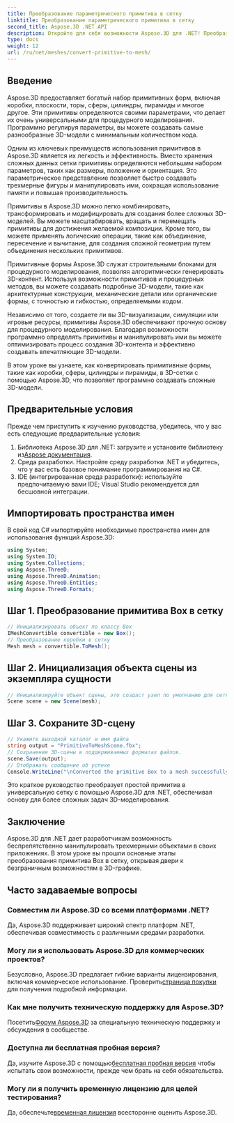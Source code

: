 ```yaml
---
title: Преобразование параметрического примитива в сетку
linktitle: Преобразование параметрического примитива в сетку
second_title: Aspose.3D .NET API
description: Откройте для себя возможности Aspose.3D для .NET! Преобразуйте параметрические примитивы в универсальную сетку без особых усилий. Улучшите свою игру с 3D-графикой уже сегодня.
type: docs
weight: 12
url: /ru/net/meshes/convert-primitive-to-mesh/
---
```

## Введение

Aspose.3D предоставляет богатый набор примитивных форм, включая коробки, плоскости, торы, сферы, цилиндры, пирамиды и многое другое. Эти примитивы определяются своими параметрами, что делает их очень универсальными для процедурного моделирования. Программно регулируя параметры, вы можете создавать самые разнообразные 3D-модели с минимальным количеством кода.

Одним из ключевых преимуществ использования примитивов в Aspose.3D является их легкость и эффективность. Вместо хранения сложных данных сетки примитивы определяются небольшим набором параметров, таких как размеры, положение и ориентация. Это параметрическое представление позволяет быстро создавать трехмерные фигуры и манипулировать ими, сокращая использование памяти и повышая производительность.

Примитивы в Aspose.3D можно легко комбинировать, трансформировать и модифицировать для создания более сложных 3D-моделей. Вы можете масштабировать, вращать и перемещать примитивы для достижения желаемой композиции. Кроме того, вы можете применять логические операции, такие как объединение, пересечение и вычитание, для создания сложной геометрии путем объединения нескольких примитивов.

Примитивные формы Aspose.3D служат строительными блоками для процедурного моделирования, позволяя алгоритмически генерировать 3D-контент. Используя возможности примитивов и процедурных методов, вы можете создавать подробные 3D-модели, такие как архитектурные конструкции, механические детали или органические формы, с точностью и гибкостью, определяемыми кодом.

Независимо от того, создаете ли вы 3D-визуализации, симуляции или игровые ресурсы, примитивы Aspose.3D обеспечивают прочную основу для процедурного моделирования. Благодаря возможности программно определять примитивы и манипулировать ими вы можете оптимизировать процесс создания 3D-контента и эффективно создавать впечатляющие 3D-модели.

В этом уроке вы узнаете, как конвертировать примитивные формы, такие как коробки, сферы, цилиндры и пирамиды, в 3D-сетки с помощью Aspose.3D, что позволяет программно создавать сложные 3D-модели.


## Предварительные условия
Прежде чем приступить к изучению руководства, убедитесь, что у вас есть следующие предварительные условия:
1.  Библиотека Aspose.3D для .NET: загрузите и установите библиотеку из[Aspose документация](https://reference.aspose.com/3d/net/).
2. Среда разработки. Настройте среду разработки .NET и убедитесь, что у вас есть базовое понимание программирования на C#.
3. IDE (интегрированная среда разработки): используйте предпочитаемую вами IDE; Visual Studio рекомендуется для бесшовной интеграции.
## Импортировать пространства имен
В свой код C# импортируйте необходимые пространства имен для использования функций Aspose.3D:
```csharp
using System;
using System.IO;
using System.Collections;
using Aspose.ThreeD;
using Aspose.ThreeD.Animation;
using Aspose.ThreeD.Entities;
using Aspose.ThreeD.Formats;
```
## Шаг 1. Преобразование примитива Box в сетку
```csharp
// Инициализировать объект по классу Box
IMeshConvertible convertible = new Box();
// Преобразование коробки в сетку
Mesh mesh = convertible.ToMesh();
```
## Шаг 2. Инициализация объекта сцены из экземпляра сущности
```csharp
// Инициализируйте объект сцены, это создаст узел по умолчанию для сетки.
Scene scene = new Scene(mesh);
```
## Шаг 3. Сохраните 3D-сцену
```csharp
// Укажите выходной каталог и имя файла
string output = "PrimitiveToMeshScene.fbx";
// Сохранение 3D-сцены в поддерживаемых форматах файлов.
scene.Save(output);
// Отображать сообщение об успехе
Console.WriteLine("\nConverted the primitive Box to a mesh successfully.\nFile saved at " + output);
```
Это краткое руководство преобразует простой примитив в универсальную сетку с помощью Aspose.3D для .NET, обеспечивая основу для более сложных задач 3D-моделирования.
## Заключение
Aspose.3D для .NET дает разработчикам возможность беспрепятственно манипулировать трехмерными объектами в своих приложениях. В этом уроке вы прошли основные этапы преобразования примитива Box в сетку, открывая двери к безграничным возможностям в 3D-графике.
## Часто задаваемые вопросы
### Совместим ли Aspose.3D со всеми платформами .NET?
Да, Aspose.3D поддерживает широкий спектр платформ .NET, обеспечивая совместимость с различными средами разработки.
### Могу ли я использовать Aspose.3D для коммерческих проектов?
 Безусловно, Aspose.3D предлагает гибкие варианты лицензирования, включая коммерческое использование. Проверить[страница покупки](https://purchase.aspose.com/buy) для получения подробной информации.
### Как мне получить техническую поддержку для Aspose.3D?
 Посетить[Форум Aspose.3D](https://forum.aspose.com/c/3d/18) за специальную техническую поддержку и обсуждения в сообществе.
### Доступна ли бесплатная пробная версия?
 Да, изучите Aspose.3D с помощью[бесплатная пробная версия](https://releases.aspose.com/) чтобы испытать свои возможности, прежде чем брать на себя обязательства.
### Могу ли я получить временную лицензию для целей тестирования?
 Да, обеспечьте[временная лицензия](https://purchase.aspose.com/temporary-license/) всесторонне оценить Aspose.3D.